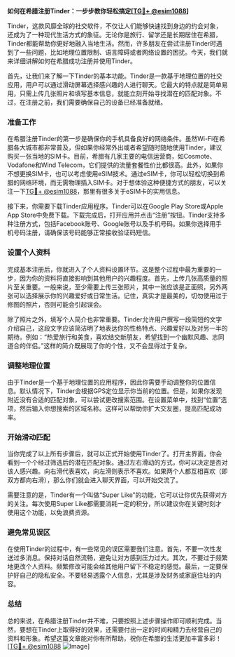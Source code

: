 **如何在希腊注册Tinder：一步步教你轻松搞定[[TG💪+ @esim1088](https://t.me/s/esim1088)]**

Tinder，这款风靡全球的社交软件，不仅让人们能够快速找到身边的约会对象，还成为了一种现代生活方式的象征。无论你是旅行、留学还是长期居住在希腊，Tinder都能帮助你更好地融入当地生活。然而，许多朋友在尝试注册Tinder时遇到了一些问题，比如地理位置限制、语言障碍或者网络设置的困扰。今天，我们就来详细讲解如何在希腊成功注册并使用Tinder。

首先，让我们来了解一下Tinder的基本功能。Tinder是一款基于地理位置的社交应用，用户可以通过滑动屏幕选择感兴趣的人进行聊天。它最大的特点就是简单易用，只需上传几张照片和填写基本信息，就能立刻开始寻找潜在的匹配对象。不过，在注册之前，我们需要确保自己的设备已经准备就绪。

### 准备工作

在希腊注册Tinder的第一步是确保你的手机具备良好的网络条件。虽然Wi-Fi在希腊各大城市都非常普及，但如果你经常外出或者希望随时随地使用Tinder，建议购买一张当地的SIM卡。目前，希腊有几家主要的电信运营商，如Cosmote、Vodafone和Wind Telecom，它们提供的流量套餐性价比都很高。此外，如果你不想更换SIM卡，也可以考虑使用eSIM技术。通过eSIM卡，你可以轻松切换到希腊的网络环境，而无需物理插入SIM卡。对于想体验这种便捷方式的朋友，可以关注一下[TG💪+ @esim1088](https://t.me/s/esim1088)，那里有很多关于eSIM卡的实用信息。

接下来，你需要下载Tinder应用程序。Tinder可以在Google Play Store或Apple App Store中免费下载。下载完成后，打开应用并点击“注册”按钮。Tinder支持多种注册方式，包括Facebook账号、Google账号以及手机号码。如果你选择用手机号码注册，请确保该号码能够正常接收验证码短信。

### 设置个人资料

完成基本注册后，你就进入了个人资料设置环节。这是整个过程中最为重要的一步，因为你的资料将直接影响到其他用户的兴趣程度。首先，上传几张高质量的照片至关重要。一般来说，至少需要上传三张照片，其中一张应该是正面照，另外两张可以选择展示你的兴趣爱好或日常生活。记住，真实才是最美的，切勿使用过于修图的照片，否则可能会引起误会。

除了照片之外，填写个人简介也非常重要。Tinder允许用户撰写一段简短的文字介绍自己，这段文字应该简洁明了地表达你的性格特点、兴趣爱好以及对另一半的期待。例如：“热爱旅行和美食，喜欢结交新朋友，希望找到一个幽默风趣、志同道合的伴侣。”这样的简介既展现了你的个性，又不会显得过于复杂。

### 调整地理位置

由于Tinder是一个基于地理位置的应用程序，因此你需要手动调整你的位置信息。默认情况下，Tinder会根据GPS定位显示你当前的位置。但是，如果你发现附近没有合适的匹配对象，可以尝试更改搜索范围。在设置菜单中，找到“位置”选项，然后输入你想搜索的区域名称。这样可以帮助你扩大交友圈，提高匹配成功率。

### 开始滑动匹配

当你完成了以上所有步骤后，就可以正式开始使用Tinder了。打开主界面，你会看到一个个经过筛选后的潜在匹配对象。通过左右滑动的方式，你可以决定是否对该人感兴趣。向右滑代表喜欢，向左滑则表示不喜欢。如果两个人都互相喜欢（即双方都向右滑），那么你们就会进入聊天界面，可以开始交流了。

需要注意的是，Tinder有一个叫做“Super Like”的功能，它可以让你优先获得对方的关注。每次使用Super Like都需要消耗一定的积分，所以建议你在关键时刻才使用这个功能，以免浪费资源。

### 避免常见误区

在使用Tinder的过程中，有一些常见的误区需要我们注意。首先，不要一次性发送过多消息。保持对话自然流畅，避免让对方感到压力过大。其次，不要过于频繁地更改个人资料。频繁修改可能会给其他用户留下不稳定的感觉。最后，一定要保护好自己的隐私安全。不要轻易透露个人信息，尤其是涉及财务或家庭住址的内容。

### 总结

总的来说，在希腊注册Tinder并不难，只要按照上述步骤操作即可顺利完成。当然，要想在Tinder上取得好的效果，还需要付出一定的时间和精力去经营自己的资料和形象。希望这篇文章能对你有所帮助，祝你在希腊的生活更加丰富多彩！[[TG💪+ @esim1088](https://t.me/s/esim1088) ![Image](https://i.postimg.cc/4NQfJmqS/Snipaste-2025-05-13-00-14-12.png)]